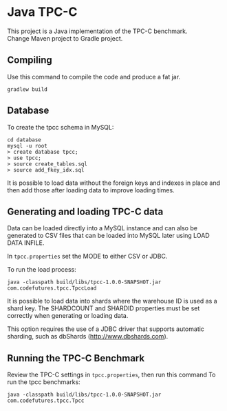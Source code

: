 # Java TPC-C

This project is a Java implementation of the TPC-C benchmark.\
Change Maven project to Gradle project.

## Compiling

Use this command to compile the code and produce a fat jar.

```
gradlew build
```

## Database

To create the tpcc schema in MySQL:

```
cd database
mysql -u root
> create database tpcc;
> use tpcc;
> source create_tables.sql
> source add_fkey_idx.sql
```

It is possible to load data without the foreign keys and indexes in place and then add those
after loading data to improve loading times.

## Generating and loading TPC-C data

Data can be loaded directly into a MySQL instance and can also be generated to CSV files that
can be loaded into MySQL later using LOAD DATA INFILE.

In `tpcc.properties` set the MODE to either CSV or JDBC.

To run the load process:

```
java -classpath build/libs/tpcc-1.0.0-SNAPSHOT.jar com.codefutures.tpcc.TpccLoad
```

It is possible to load data into shards where the warehouse ID is used as a shard key. The
SHARDCOUNT and SHARDID properties must be set correctly when generating or loading data.

This option requires the use of a JDBC driver that supports automatic sharding, such as
dbShards (http://www.dbshards.com).

## Running the TPC-C Benchmark

Review the TPC-C settings in `tpcc.properties`, then run this command To run the tpcc benchmarks:

```
java -classpath build/libs/tpcc-1.0.0-SNAPSHOT.jar com.codefutures.tpcc.Tpcc
```
